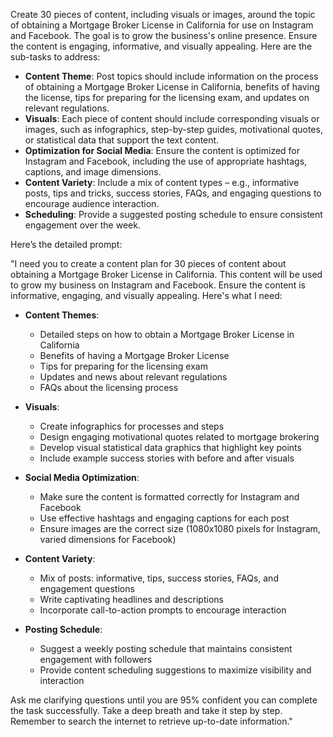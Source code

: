 
Create 30 pieces of content, including visuals or images, around the topic of obtaining a Mortgage Broker License in California for use on Instagram and Facebook. The goal is to grow the business's online presence. Ensure the content is engaging, informative, and visually appealing. Here are the sub-tasks to address:

- **Content Theme**: Post topics should include information on the process of obtaining a Mortgage Broker License in California, benefits of having the license, tips for preparing for the licensing exam, and updates on relevant regulations.
- **Visuals**: Each piece of content should include corresponding visuals or images, such as infographics, step-by-step guides, motivational quotes, or statistical data that support the text content.
- **Optimization for Social Media**: Ensure the content is optimized for Instagram and Facebook, including the use of appropriate hashtags, captions, and image dimensions.
- **Content Variety**: Include a mix of content types – e.g., informative posts, tips and tricks, success stories, FAQs, and engaging questions to encourage audience interaction.
- **Scheduling**: Provide a suggested posting schedule to ensure consistent engagement over the week.

Here’s the detailed prompt:

"I need you to create a content plan for 30 pieces of content about obtaining a Mortgage Broker License in California. This content will be used to grow my business on Instagram and Facebook. Ensure the content is informative, engaging, and visually appealing. Here's what I need:

- **Content Themes**:
  - Detailed steps on how to obtain a Mortgage Broker License in California
  - Benefits of having a Mortgage Broker License
  - Tips for preparing for the licensing exam
  - Updates and news about relevant regulations
  - FAQs about the licensing process

- **Visuals**:
  - Create infographics for processes and steps
  - Design engaging motivational quotes related to mortgage brokering
  - Develop visual statistical data graphics that highlight key points
  - Include example success stories with before and after visuals

- **Social Media Optimization**:
  - Make sure the content is formatted correctly for Instagram and Facebook
  - Use effective hashtags and engaging captions for each post
  - Ensure images are the correct size (1080x1080 pixels for Instagram, varied dimensions for Facebook)

- **Content Variety**: 
  - Mix of posts: informative, tips, success stories, FAQs, and engagement questions
  - Write captivating headlines and descriptions
  - Incorporate call-to-action prompts to encourage interaction

- **Posting Schedule**:
  - Suggest a weekly posting schedule that maintains consistent engagement with followers
  - Provide content scheduling suggestions to maximize visibility and interaction

Ask me clarifying questions until you are 95% confident you can complete the task successfully. Take a deep breath and take it step by step. Remember to search the internet to retrieve up-to-date information."